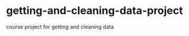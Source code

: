 getting-and-cleaning-data-project
=================================

course project for getting and cleaning data
